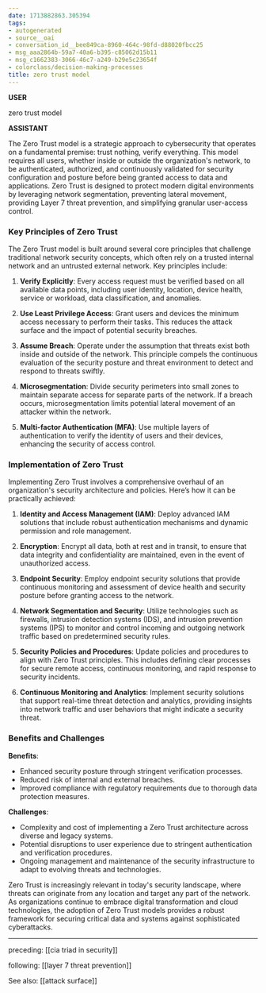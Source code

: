 ```yaml
---
date: 1713882863.305394
tags:
- autogenerated
- source__oai
- conversation_id__bee849ca-8960-464c-98fd-d88020fbcc25
- msg_aaa2864b-59a7-40a6-b395-c85062d15b11
- msg_c1662383-3066-46c7-a249-b29e5c23654f
- colorclass/decision-making-processes
title: zero trust model
---
```


**USER**

zero trust model


**ASSISTANT**

The Zero Trust model is a strategic approach to cybersecurity that operates on a fundamental premise: trust nothing, verify everything. This model requires all users, whether inside or outside the organization's network, to be authenticated, authorized, and continuously validated for security configuration and posture before being granted access to data and applications. Zero Trust is designed to protect modern digital environments by leveraging network segmentation, preventing lateral movement, providing Layer 7 threat prevention, and simplifying granular user-access control.

### Key Principles of Zero Trust

The Zero Trust model is built around several core principles that challenge traditional network security concepts, which often rely on a trusted internal network and an untrusted external network. Key principles include:

1. **Verify Explicitly**: Every access request must be verified based on all available data points, including user identity, location, device health, service or workload, data classification, and anomalies.

2. **Use Least Privilege Access**: Grant users and devices the minimum access necessary to perform their tasks. This reduces the attack surface and the impact of potential security breaches.

3. **Assume Breach**: Operate under the assumption that threats exist both inside and outside of the network. This principle compels the continuous evaluation of the security posture and threat environment to detect and respond to threats swiftly.

4. **Microsegmentation**: Divide security perimeters into small zones to maintain separate access for separate parts of the network. If a breach occurs, microsegmentation limits potential lateral movement of an attacker within the network.

5. **Multi-factor Authentication (MFA)**: Use multiple layers of authentication to verify the identity of users and their devices, enhancing the security of access control.

### Implementation of Zero Trust

Implementing Zero Trust involves a comprehensive overhaul of an organization's security architecture and policies. Here’s how it can be practically achieved:

1. **Identity and Access Management (IAM)**: Deploy advanced IAM solutions that include robust authentication mechanisms and dynamic permission and role management.

2. **Encryption**: Encrypt all data, both at rest and in transit, to ensure that data integrity and confidentiality are maintained, even in the event of unauthorized access.

3. **Endpoint Security**: Employ endpoint security solutions that provide continuous monitoring and assessment of device health and security posture before granting access to the network.

4. **Network Segmentation and Security**: Utilize technologies such as firewalls, intrusion detection systems (IDS), and intrusion prevention systems (IPS) to monitor and control incoming and outgoing network traffic based on predetermined security rules.

5. **Security Policies and Procedures**: Update policies and procedures to align with Zero Trust principles. This includes defining clear processes for secure remote access, continuous monitoring, and rapid response to security incidents.

6. **Continuous Monitoring and Analytics**: Implement security solutions that support real-time threat detection and analytics, providing insights into network traffic and user behaviors that might indicate a security threat.

### Benefits and Challenges

**Benefits**:
- Enhanced security posture through stringent verification processes.
- Reduced risk of internal and external breaches.
- Improved compliance with regulatory requirements due to thorough data protection measures.

**Challenges**:
- Complexity and cost of implementing a Zero Trust architecture across diverse and legacy systems.
- Potential disruptions to user experience due to stringent authentication and verification procedures.
- Ongoing management and maintenance of the security infrastructure to adapt to evolving threats and technologies.

Zero Trust is increasingly relevant in today's security landscape, where threats can originate from any location and target any part of the network. As organizations continue to embrace digital transformation and cloud technologies, the adoption of Zero Trust models provides a robust framework for securing critical data and systems against sophisticated cyberattacks.


---

preceding: [[cia triad in security]]  


following: [[layer 7 threat prevention]]

See also: [[attack surface]]